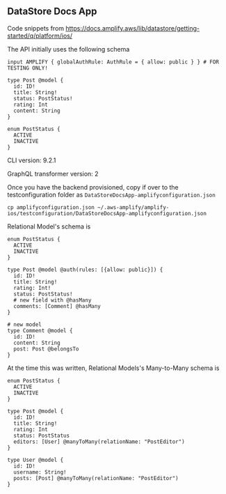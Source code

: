 ## DataStore Docs App

Code snippets from https://docs.amplify.aws/lib/datastore/getting-started/q/platform/ios/ 

The API initially uses the following schema
```
input AMPLIFY { globalAuthRule: AuthRule = { allow: public } } # FOR TESTING ONLY!

type Post @model {
  id: ID!
  title: String!
  status: PostStatus!
  rating: Int
  content: String
}

enum PostStatus {
  ACTIVE
  INACTIVE
}
```

CLI version: 9.2.1

GraphQL transformer version: 2

Once you have the backend provisioned, copy if over to the testconfiguration folder as `DataStoreDocsApp-amplifyconfiguration.json`

```
cp amplifyconfiguration.json ~/.aws-amplify/amplify-ios/testconfiguration/DataStoreDocsApp-amplifyconfiguration.json
```

Relational Model's schema is
```
enum PostStatus {
  ACTIVE
  INACTIVE
}

type Post @model @auth(rules: [{allow: public}]) {
  id: ID!
  title: String!
  rating: Int!
  status: PostStatus!
  # new field with @hasMany
  comments: [Comment] @hasMany
}

# new model
type Comment @model {
  id: ID!
  content: String
  post: Post @belongsTo
}
```

At the time this was written, Relational Models's Many-to-Many schema is

```
enum PostStatus {
  ACTIVE
  INACTIVE
}

type Post @model {
  id: ID!
  title: String!
  rating: Int
  status: PostStatus
  editors: [User] @manyToMany(relationName: "PostEditor")
}

type User @model {
  id: ID!
  username: String!
  posts: [Post] @manyToMany(relationName: "PostEditor")
}
```


